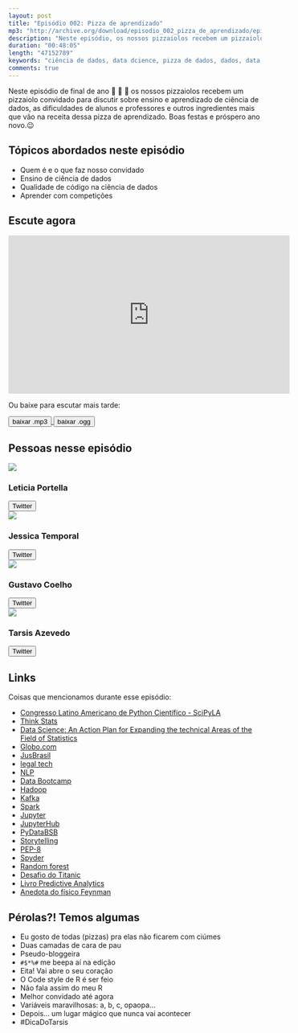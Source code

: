 ```yaml
---
layout: post
title: "Episódio 002: Pizza de aprendizado"
mp3: "http://archive.org/download/episodio_002_pizza_de_aprendizado/episodio_002_pizza_de_aprendizado.mp3"
description: "Neste episódio, os nossos pizzaiolos recebem um pizzaiolo convidado para discutir sobre ensino e aprendizado de ciência de dados, as dificuldades de alunos e professores e outros ingredientes mais..."
duration: "00:48:05"
length: "47152789"
keywords: "ciência de dados, data dcience, pizza de dados, dados, data, data science pizza, python, ds, machine learning, bootcamp, ensino, aprendizado"
comments: true
---
```


Neste episódio de final de ano 🎅 🎄 🎁  os nossos pizzaiolos recebem um pizzaiolo convidado para discutir sobre ensino e aprendizado de ciência de dados, as dificuldades de alunos e professores e outros ingredientes mais que vão na receita dessa pizza de aprendizado. Boas festas e próspero ano novo.😉

## Tópicos abordados neste episódio

- Quem é e o que faz nosso convidado
- Ensino de ciência de dados
- Qualidade de código na ciência de dados
- Aprender com competições

## Escute agora

<div class="player-div">
<iframe width="560" height="315" src="https://www.youtube.com/embed/2bIPi3eRHL4" frameborder="0" allow="autoplay; encrypted-media" allowfullscreen></iframe>
</div>

Ou baixe para escutar mais tarde:
<div class="download">
  <a href="https://archive.org/download/episodio_002_pizza_de_aprendizado/episodio_002_pizza_de_aprendizado.mp3">
    <button class="btn btn-mp3">baixar .mp3</button>
  </a>
  <a href="https://archive.org/download/episodio_002_pizza_de_aprendizado/episodio_002_pizza_de_aprendizado.ogg">
    <button class="btn btn-ogg">baixar .ogg</button>
  </a>
</div>

## Pessoas nesse episódio

<div class="row">
  <div class="pizzaiolo-img">
    <img class="img-circle" src="{{ site.lele_photo }}">
  </div>
  <div>
    <h3>Leticia Portella</h3>
    <a href="https://twitter.com/leleportella">
      <button class="btn btn-twitter">Twitter</button>
    </a>
  </div>
</div>
<div class="row">
  <div class="pizzaiolo-img">
    <img class="img-circle" src="{{ site.jess_photo }}">
  </div>
  <div>
    <h3>Jessica Temporal</h3>
    <a href="https://twitter.com/jesstemporal">
      <button class="btn btn-twitter">Twitter</button>
    </a>
  </div>
</div>
<div class="row">
  <div class="pizzaiolo-img">
    <img class="img-circle" src="{{ site.gust_photo }}">
  </div>
  <div>
    <h3>Gustavo Coelho</h3>
    <a href="https://twitter.com/gusrabbit">
      <button class="btn btn-twitter">Twitter</button>
    </a>
  </div>
</div>
<div class="row">
  <div class="pizzaiolo-img">
    <img class="img-circle" src="https://pbs.twimg.com/profile_images/783681467650015232/qxJx4C6m_400x400.jpg">
  </div>
  <div>
    <h3>Tarsis Azevedo</h3>
    <a href="https://twitter.com/tarsisazevedo">
      <button class="btn btn-twitter">Twitter</button>
    </a>
  </div>
</div>

## Links

Coisas que mencionamos durante esse episódio:

- [Congresso Latino Americano de Python Científico - SciPyLA](http://scipyla.org/pt/)
- [Think Stats](http://greenteapress.com/wp/think-stats-2e/)
- [Data Science: An Action Plan for Expanding the technical Areas of the Field of Statistics](https://pdfs.semanticscholar.org/915c/d8e2b39eb02723553913d592b2237d4d9960.pdf)
- [Globo.com](http://www.globo.com/)
- [JusBrasil](https://www.jusbrasil.com.br/)
- [legal tech](http://www.startupsstars.com/2017/01/o-que-e-e-o-que-faz-uma-empresa-legal-tech-por-tomaz-chaves/)
- [NLP](https://pt.wikipedia.org/wiki/Processamento_de_linguagem_natural)
- [Data Bootcamp](http://databootcamp.com.br/)
- [Hadoop](http://hadoop.apache.org/)
- [Kafka](https://kafka.apache.org/)
- [Spark](https://spark.apache.org/)
- [Jupyter](http://jupyter.org/)
- [JupyterHub](https://jupyterhub.readthedocs.io/en/latest/)
- [PyDataBSB](https://www.meetup.com/pt-BR/PyData-Brasilia)
- [Storytelling](https://novaescolademarketing.com.br/marketing/o-que-e-storytelling/)
- [PEP-8](https://www.python.org/dev/peps/pep-0008/)
- [Spyder](https://github.com/spyder-ide/spyder)
- [Random forest](https://en.wikipedia.org/wiki/Random_forest)
- [Desafio do Titanic](https://www.kaggle.com/c/titanic)
- [Livro Predictive Analytics](https://www.amazon.com.br/Predictive-Analytics-Power-Predict-Click/dp/1118356853)
- [Anedota do físico Feynman](https://kottke.org/17/06/if-you-cant-explain-something-in-simple-terms-you-dont-understand-it)


## Pérolas?! Temos algumas

- Eu gosto de todas (pizzas) pra elas não ficarem com ciúmes
- Duas camadas de cara de pau
- Pseudo-bloggeira
- `#$*%#` me beepa aí na edição
- Eita! Vai abre o seu coração
- O Code style de R é ser feio
- Não fala assim do meu R
- Melhor convidado até agora
- Variáveis maravilhosas: a, b, c, opaopa...
- Depois... um lugar mágico que nunca vai acontecer
- #DicaDoTarsis

